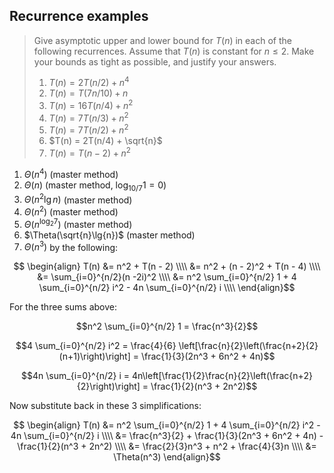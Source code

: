 ## Recurrence examples

> Give asymptotic upper and lower bound for $T(n)$ in each of the following
> recurrences. Assume that $T(n)$ is constant for $n \le 2$. Make your bounds
> as tight as possible, and justify your answers.
>
> 1. $T(n) = 2T(n/2) + n^4$
> 2. $T(n) = T(7n/10) + n$
> 3. $T(n) = 16T(n/4) + n^2$
> 4. $T(n) = 7T(n/3) + n^2$
> 5. $T(n) = 7T(n/2) + n^2$
> 6. $T(n) = 2T(n/4) + \sqrt{n}$
> 7. $T(n) = T(n - 2) + n^2$

1. $\Theta(n^4)$ (master method)
2. $\Theta(n)$ (master method, $\log_{10/7}1 = 0$)
3. $\Theta(n^2\lg{n})$ (master method)
4. $\Theta(n^2)$ (master method)
5. $\Theta(n^{\log_2{7}})$ (master method)
6. $\Theta(\sqrt{n}\lg{n})$ (master method)
7. $\Theta(n^3)$ by the following:

$$ \begin{align}
   T(n) &= n^2 + T(n - 2) \\\\
   &= n^2 + (n - 2)^2 + T(n - 4) \\\\
   &= \sum_{i=0}^{n/2}(n -2i)^2 \\\\
   &= n^2 \sum_{i=0}^{n/2} 1 + 4 \sum_{i=0}^{n/2} i^2 - 4n \sum_{i=0}^{n/2} i \\\\
\end{align}$$

For the three sums above:

$$n^2 \sum_{i=0}^{n/2} 1 = \frac{n^3}{2}$$

$$4 \sum_{i=0}^{n/2} i^2 = \frac{4}{6} \left[\frac{n}{2}\left(\frac{n+2}{2}(n+1)\right)\right] = \frac{1}{3}(2n^3 + 6n^2 + 4n)$$

$$4n \sum_{i=0}^{n/2} i = 4n\left[\frac{1}{2}\frac{n}{2}\left(\frac{n+2}{2}\right)\right] = \frac{1}{2}(n^3 + 2n^2)$$

Now substitute back in these 3 simplifications:

$$ \begin{align}
   T(n) &= n^2 \sum_{i=0}^{n/2} 1 + 4 \sum_{i=0}^{n/2} i^2 - 4n \sum_{i=0}^{n/2} i \\\\
   &= \frac{n^3}{2} + \frac{1}{3}(2n^3 + 6n^2 + 4n) - \frac{1}{2}(n^3 + 2n^2) \\\\
   &= \frac{2}{3}n^3 + n^2 + \frac{4}{3}n \\\\
   &= \Theta(n^3)
\end{align}$$